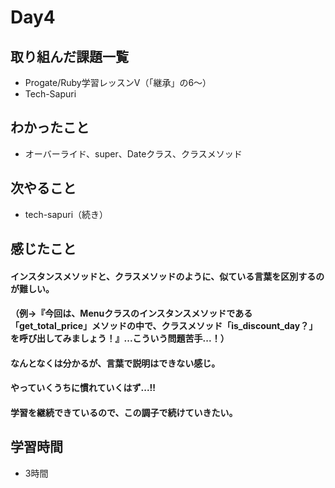 # Day4
## 取り組んだ課題一覧
- Progate/Ruby学習レッスンⅤ（「継承」の6〜）
- Tech-Sapuri
## わかったこと
- オーバーライド、super、Dateクラス、クラスメソッド
## 次やること
- tech-sapuri（続き）
## 感じたこと
#### インスタンスメソッドと、クラスメソッドのように、似ている言葉を区別するのが難しい。
#### （例→『今回は、Menuクラスのインスタンスメソッドである「get_total_price」メソッドの中で、クラスメソッド「is_discount_day？」を呼び出してみましょう！』...こういう問題苦手...！）
#### なんとなくは分かるが、言葉で説明はできない感じ。
#### やっていくうちに慣れていくはず...!!
#### 学習を継続できているので、この調子で続けていきたい。
## 学習時間
- 3時間
